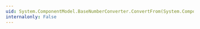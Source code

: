 ```yaml
---
uid: System.ComponentModel.BaseNumberConverter.ConvertFrom(System.ComponentModel.ITypeDescriptorContext,System.Globalization.CultureInfo,System.Object)
internalonly: False
---
```

